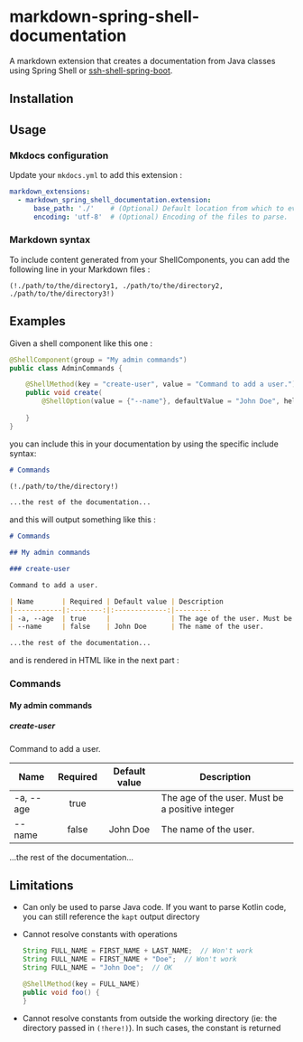 # markdown-spring-shell-documentation
A markdown extension that creates a documentation from Java classes using Spring Shell or [ssh-shell-spring-boot](https://github.com/fonimus/ssh-shell-spring-boot).

## Installation

## Usage

### Mkdocs configuration

Update your ``mkdocs.yml`` to add this extension :

````yaml
markdown_extensions:
  - markdown_spring_shell_documentation.extension:
      base_path: './'    # (Optional) Default location from which to evaluate relative paths for the files to parse.
      encoding: 'utf-8'  # (Optional) Encoding of the files to parse.
````

### Markdown syntax

To include content generated from your ShellComponents, you can add the following line in your Markdown files :

[//]: # (TODO specify it is only the directory)

````
(!./path/to/the/directory1, ./path/to/the/directory2, ./path/to/the/directory3!)
````

## Examples

Given a shell component like this one :

````java
@ShellComponent(group = "My admin commands")
public class AdminCommands {

    @ShellMethod(key = "create-user", value = "Command to add a user.")
    public void create(
        @ShellOption(value = {"--name"}, defaultValue = "John Doe", help = "The name of the user.") String name) {
    
    }
}
````

you can include this in your documentation by using the specific include syntax:

````markdown
# Commands

(!./path/to/the/directory!)

...the rest of the documentation...
````

and this will output something like this :

````markdown
# Commands

## My admin commands

### create-user

Command to add a user.

| Name       | Required | Default value | Description
|------------|:--------:|:-------------:|---------
| -a, --age  | true     |               | The age of the user. Must be a positive integer
| --name     | false    | John Doe      | The name of the user.

...the rest of the documentation... 
````

and is rendered in HTML like in the next part :

### Commands

#### My admin commands

##### create-user

Command to add a user.

| Name       | Required | Default value | Description
|------------|:--------:|:-------------:|---------
| -a, --age  | true     |               | The age of the user. Must be a positive integer
| --name     | false    | John Doe      | The name of the user. 

...the rest of the documentation...

## Limitations

* Can only be used to parse Java code. If you want to parse Kotlin code, you can still reference the ``kapt`` output directory

* Cannot resolve constants with operations 

    ````java
    String FULL_NAME = FIRST_NAME + LAST_NAME;  // Won't work  
    String FULL_NAME = FIRST_NAME + "Doe";  // Won't work  
    String FULL_NAME = "John Doe";  // OK
    
    @ShellMethod(key = FULL_NAME)
    public void foo() {
    }  
    ````

* Cannot resolve constants from outside the working directory (ie: the directory passed in ``(!here!)``). In such cases, the constant is returned